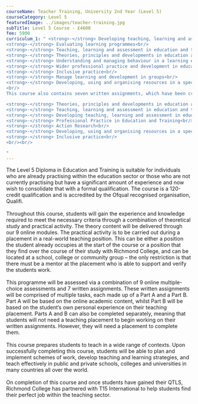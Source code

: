 ```yaml
---
courseName: Teacher Training, University 2nd Year (Level 5)
courseCategory: Level 5
featuredImage: ../images/teacher-training.jpg
subTitle: Level 5 Course - £4600 
fee: 5900
curriculum_1: " <strong>-</strong> Developing teaching, learning and assessment in education and training<br/>
<strong>-</strong> Evaluating learning programmes<br/>
<strong>-</strong> Teaching, learning and assessment in education and training<br/>
<strong>-</strong> Theories, principles and developments in education and training<br/>
<strong>-</strong> Understanding and managing behaviour in a learning environment<br/>
<strong>-</strong> Wider professional practice and development in education and training<br/>
<strong>-</strong> Inclusive practice<br/>
<strong>-</strong> Manage learning and development in groups<br/>
<strong>-</strong> Developing, using and organising resources in a specialist area<br/>
<br/>
This course also contains seven written assignments, which have been created to address all the subjects, both -  practical and theoretical, that learners will need to be familiar with in order to teach effectively:<br/><br/>

<strong>-</strong> Theories, principles and developments in education and training<br/>
<strong>-</strong> Teaching, learning and assessment in education and training<br/>
<strong>-</strong> Developing teaching, learning and assessment in education and training<br/>
<strong>-</strong> Professional Practice in Education and Training<br/>
<strong>-</strong> Action Research<br/>
<strong>-</strong> Developing, using and organising resources in a specialist area<br/>
<strong>-</strong> Inclusive practice<br/>
<br/><br/>

"
---
```

The Level 5 Diploma in Education and Training is suitable for individuals who are already practising within the education sector or those who are not currently practising but have a significant amount of experience and now wish to consolidate that with a formal qualification. The course is a 120-credit qualification and is accredited by the Ofqual recognised organisation, Qualifi.
<br/><br/>
Throughout this course, students will gain the experience and knowledge required to meet the necessary criteria through a combination of theoretical study and practical activity. The theory content will be delivered through our 9 online modules. The practical activity is to be carried out during a placement in a real-world teaching position. This can be either a position the student already occupies at the start of the course or a position that they find over the course of their study with Richmond College, and can be located at a school, college or community group – the only restriction is that there must be a mentor at the placement who is able to support and verify the students work.
<br/><br/>
This programme will be assessed via a combination of 9 online multiple-choice assessments and 7 written assignments. These written assignments will be comprised of multiple tasks, each made up of a Part A and a Part B. Part A will be based on the online academic content, whilst Part B will be based on the student’s own personal experience on their teaching placement. Parts A and B can also be completed separately, meaning that students will not need a teaching placement to begin working on their written assignments. However, they will need a placement to complete them.
<br/><br/>
This course prepares students to teach in a wide range of contexts. Upon successfully completing this course, students will be able to plan and implement schemes of work, develop teaching and learning strategies, and teach effectively in public and private schools, colleges and universities in many countries all over the world.
<br/><br/>
On completion of this course and once students have gained their QTLS, Richmond College has partnered with T15 International to help students find their perfect job within the teaching sector.